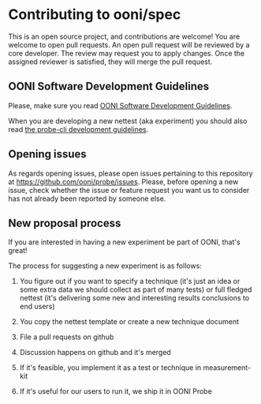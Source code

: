 # Contributing to ooni/spec

This is an open source project, and contributions are welcome! You are welcome
to open pull requests. An open pull request will be reviewed by a core
developer. The review may request you to apply changes. Once the assigned
reviewer is satisfied, they will merge the pull request.

## OONI Software Development Guidelines

Please, make sure you read [OONI Software Development Guidelines](
https://ooni.org/post/ooni-software-development-guidelines/).

When you are developing a new nettest (aka experiment) you should also
read [the probe-cli development guidelines](https://github.com/ooni/probe-cli/blob/master/CONTRIBUTING.md).

## Opening issues

As regards opening issues, please open issues pertaining to this repository at
https://github.com/ooni/probe/issues. Please, before opening a new issue,
check whether the issue or feature request you want us to consider has not
already been reported by someone else.

## New proposal process

If you are interested in having a new experiment be part of OONI, that's great!

The process for suggesting a new experiment is as follows:

1. You figure out if you want to specify a technique (it's just an idea or some
   extra data we should collect as part of many tests) or full fledged nettest
   (it's delivering some new and interesting results conclusions to end users)

2. You copy the nettest template or create a new technique document

3. File a pull requests on github

4. Discussion happens on github and it's merged

5. If it's feasible, you implement it as a test or technique in measurement-kit

6. If it's useful for our users to run it, we ship it in OONI Probe
